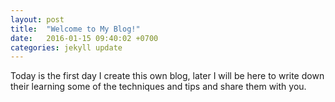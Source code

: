 ```yaml
---
layout: post
title:  "Welcome to My Blog!"
date:   2016-01-15 09:40:02 +0700
categories: jekyll update
---
```

Today is the first day I create this own blog, later I will be here to write down their learning some of the techniques and tips and share them with you.



<!-- [jekyll-docs]: http://jekyllrb.com/docs/home -->
<!-- [jekyll-gh]:   https://github.com/jekyll/jekyll -->
<!-- [jekyll-talk]: https://talk.jekyllrb.com/ -->
